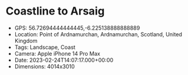 # Coastline to Arsaig

- GPS: 56.72694444444445,-6.225138888888889
- Location: Point of Ardnamurchan, Ardnamurchan, Scotland, United Kingdom
- Tags: Landscape, Coast
- Camera: Apple iPhone 14 Pro Max
- Date: 2023-02-24T14:07:17.000+00:00
- Dimensions: 4014x3010
